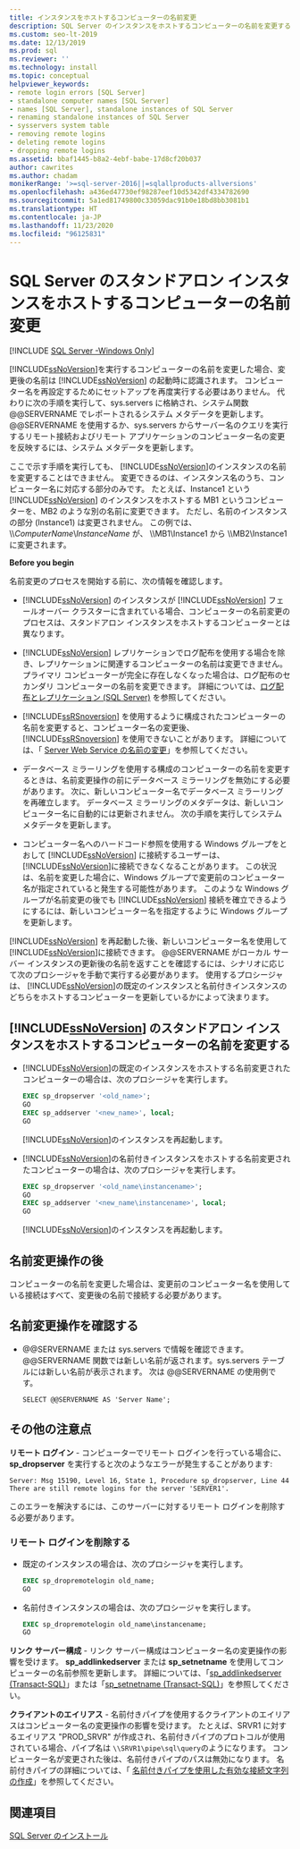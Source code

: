```yaml
---
title: インスタンスをホストするコンピューターの名前変更
description: SQL Server のインスタンスをホストするコンピューターの名前を変更する場合は、sys.servers に格納されているシステム メタデータを更新します。
ms.custom: seo-lt-2019
ms.date: 12/13/2019
ms.prod: sql
ms.reviewer: ''
ms.technology: install
ms.topic: conceptual
helpviewer_keywords:
- remote login errors [SQL Server]
- standalone computer names [SQL Server]
- names [SQL Server], standalone instances of SQL Server
- renaming standalone instances of SQL Server
- sysservers system table
- removing remote logins
- deleting remote logins
- dropping remote logins
ms.assetid: bbaf1445-b8a2-4ebf-babe-17d8cf20b037
author: cawrites
ms.author: chadam
monikerRange: '>=sql-server-2016||=sqlallproducts-allversions'
ms.openlocfilehash: a436ed47730ef98287eef10d5342df4334782690
ms.sourcegitcommit: 5a1ed81749800c33059dac91b0e18bd8bb3081b1
ms.translationtype: HT
ms.contentlocale: ja-JP
ms.lasthandoff: 11/23/2020
ms.locfileid: "96125831"
---
```

# <a name="rename-a-computer-that-hosts-a-stand-alone-instance-of-sql-server"></a>SQL Server のスタンドアロン インスタンスをホストするコンピューターの名前変更

[!INCLUDE [SQL Server -Windows Only](../../includes/applies-to-version/sql-windows-only.md)]

[!INCLUDE[ssNoVersion](../../includes/ssnoversion-md.md)]を実行するコンピューターの名前を変更した場合、変更後の名前は [!INCLUDE[ssNoVersion](../../includes/ssnoversion-md.md)] の起動時に認識されます。 コンピューター名を再設定するためにセットアップを再度実行する必要はありません。 代わりに次の手順を実行して、sys.servers に格納され、システム関数 @@SERVERNAME でレポートされるシステム メタデータを更新します。 @@SERVERNAME を使用するか、sys.servers からサーバー名のクエリを実行するリモート接続およびリモート アプリケーションのコンピューター名の変更を反映するには、システム メタデータを更新します。  
  
ここで示す手順を実行しても、 [!INCLUDE[ssNoVersion](../../includes/ssnoversion-md.md)]のインスタンスの名前を変更することはできません。 変更できるのは、インスタンス名のうち、コンピューター名に対応する部分のみです。 たとえば、Instance1 という [!INCLUDE[ssNoVersion](../../includes/ssnoversion-md.md)] のインスタンスをホストする MB1 というコンピューターを、MB2 のような別の名前に変更できます。 ただし、名前のインスタンスの部分 (Instance1) は変更されません。 この例では、 \\\\*ComputerName*\\*InstanceName* が、 \\\MB1\Instance1 から \\\MB2\Instance1 に変更されます。  
  
 **Before you begin**  
  
 名前変更のプロセスを開始する前に、次の情報を確認します。  
  
-   [!INCLUDE[ssNoVersion](../../includes/ssnoversion-md.md)] のインスタンスが [!INCLUDE[ssNoVersion](../../includes/ssnoversion-md.md)] フェールオーバー クラスターに含まれている場合、コンピューターの名前変更のプロセスは、スタンドアロン インスタンスをホストするコンピューターとは異なります。  
  
-   [!INCLUDE[ssNoVersion](../../includes/ssnoversion-md.md)] レプリケーションでログ配布を使用する場合を除き、レプリケーションに関連するコンピューターの名前は変更できません。 プライマリ コンピューターが完全に存在しなくなった場合は、ログ配布のセカンダリ コンピューターの名前を変更できます。 詳細については、[ログ配布とレプリケーション &#40;SQL Server&#41;](../../database-engine/log-shipping/log-shipping-and-replication-sql-server.md) を参照してください。  
  
-   [!INCLUDE[ssRSnoversion](../../includes/ssrsnoversion-md.md)] を使用するように構成されたコンピューターの名前を変更すると、コンピューター名の変更後、[!INCLUDE[ssRSnoversion](../../includes/ssrsnoversion-md.md)] を使用できないことがあります。 詳細については、「 [Server Web Service の名前の変更](../../reporting-services/report-server/rename-a-report-server-computer.md)」を参照してください。  
  
-   データベース ミラーリングを使用する構成のコンピューターの名前を変更するときは、名前変更操作の前にデータベース ミラーリングを無効にする必要があります。 次に、新しいコンピューター名でデータベース ミラーリングを再確立します。 データベース ミラーリングのメタデータは、新しいコンピューター名に自動的には更新されません。 次の手順を実行してシステム メタデータを更新します。  
  
-   コンピューター名へのハードコード参照を使用する Windows グループをとおして [!INCLUDE[ssNoVersion](../../includes/ssnoversion-md.md)] に接続するユーザーは、 [!INCLUDE[ssNoVersion](../../includes/ssnoversion-md.md)]に接続できなくなることがあります。 この状況は、名前を変更した場合に、Windows グループで変更前のコンピューター名が指定されていると発生する可能性があります。 このような Windows グループが名前変更の後でも [!INCLUDE[ssNoVersion](../../includes/ssnoversion-md.md)] 接続を確立できるようにするには、新しいコンピューター名を指定するように Windows グループを更新します。  
  
 [!INCLUDE[ssNoVersion](../../includes/ssnoversion-md.md)] を再起動した後、新しいコンピューター名を使用して [!INCLUDE[ssNoVersion](../../includes/ssnoversion-md.md)]に接続できます。 @@SERVERNAME がローカル サーバー インスタンスの更新後の名前を返すことを確認するには、シナリオに応じて次のプロシージャを手動で実行する必要があります。 使用するプロシージャは、 [!INCLUDE[ssNoVersion](../../includes/ssnoversion-md.md)]の既定のインスタンスと名前付きインスタンスのどちらをホストするコンピューターを更新しているかによって決まります。  
  
## <a name="rename-a-computer-that-hosts-a-stand-alone-instance-of-ssnoversion"></a>[!INCLUDE[ssNoVersion](../../includes/ssnoversion-md.md)] のスタンドアロン インスタンスをホストするコンピューターの名前を変更する  
  
-   [!INCLUDE[ssNoVersion](../../includes/ssnoversion-md.md)]の既定のインスタンスをホストする名前変更されたコンピューターの場合は、次のプロシージャを実行します。  
  
    ```sql
    EXEC sp_dropserver '<old_name>';  
    GO  
    EXEC sp_addserver '<new_name>', local;  
    GO  
    ```  
  
     [!INCLUDE[ssNoVersion](../../includes/ssnoversion-md.md)]のインスタンスを再起動します。  
  
-   [!INCLUDE[ssNoVersion](../../includes/ssnoversion-md.md)]の名前付きインスタンスをホストする名前変更されたコンピューターの場合は、次のプロシージャを実行します。  
  
    ```sql
    EXEC sp_dropserver '<old_name\instancename>';  
    GO  
    EXEC sp_addserver '<new_name\instancename>', local;  
    GO  
    ```  
  
     [!INCLUDE[ssNoVersion](../../includes/ssnoversion-md.md)]のインスタンスを再起動します。  
  
## <a name="after-the-renaming-operation"></a>名前変更操作の後  
 コンピューターの名前を変更した場合は、変更前のコンピューター名を使用している接続はすべて、変更後の名前で接続する必要があります。  
  
## <a name="verify-renaming-operation"></a>名前変更操作を確認する  
  
-   @@SERVERNAME または sys.servers で情報を確認できます。 @@SERVERNAME 関数では新しい名前が返されます。sys.servers テーブルには新しい名前が表示されます。 次は @@SERVERNAME の使用例です。  
  
    ```  
    SELECT @@SERVERNAME AS 'Server Name';  
    ```  
  
## <a name="additional-considerations"></a>その他の注意点  
 **リモート ログイン** - コンピューターでリモート ログインを行っている場合に、 **sp_dropserver** を実行すると次のようなエラーが発生することがあります:  
  
 `Server: Msg 15190, Level 16, State 1, Procedure sp_dropserver, Line 44 There are still remote logins for the server 'SERVER1'.`  
  
 このエラーを解決するには、このサーバーに対するリモート ログインを削除する必要があります。  
  
### <a name="drop-remote-logins"></a>リモート ログインを削除する  
  
-   既定のインスタンスの場合は、次のプロシージャを実行します。  
  
    ```sql
    EXEC sp_dropremotelogin old_name;  
    GO  
    ```  
  
-   名前付きインスタンスの場合は、次のプロシージャを実行します。  
  
    ```sql
    EXEC sp_dropremotelogin old_name\instancename;  
    GO  
    ```  
  
 **リンク サーバー構成** - リンク サーバー構成はコンピューター名の変更操作の影響を受けます。 **sp_addlinkedserver** または **sp_setnetname** を使用してコンピューターの名前参照を更新します。 詳細については、「[sp_addlinkedserver &#40;Transact-SQL&#41;](../../relational-databases/system-stored-procedures/sp-addlinkedserver-transact-sql.md)」または「[sp_setnetname &#40;Transact-SQL&#41;](../../relational-databases/system-stored-procedures/sp-setnetname-transact-sql.md)」を参照してください。  
  
 **クライアントのエイリアス** - 名前付きパイプを使用するクライアントのエイリアスはコンピューター名の変更操作の影響を受けます。 たとえば、SRVR1 に対するエイリアス "PROD_SRVR" が作成され、名前付きパイプのプロトコルが使用されている場合、パイプ名は `\\SRVR1\pipe\sql\query`のようになります。 コンピューター名が変更された後は、名前付きパイプのパスは無効になります。 名前付きパイプの詳細については、「 [名前付きパイプを使用した有効な接続文字列の作成](/previous-versions/sql/sql-server-2008/ms189307(v=sql.100))」を参照してください。  
  
## <a name="see-also"></a>関連項目  
 [SQL Server のインストール](../../database-engine/install-windows/install-sql-server.md)  
  
